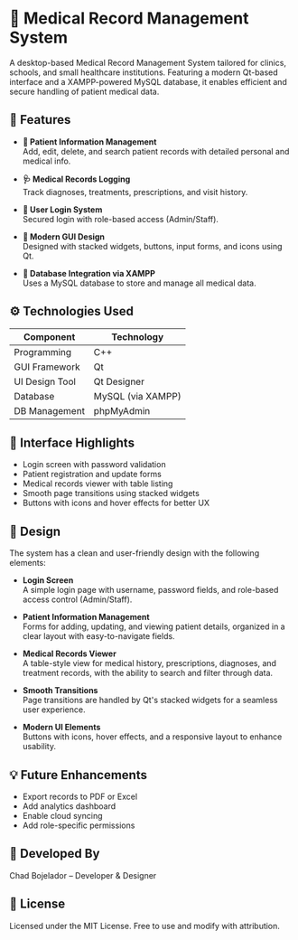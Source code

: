 # 🏥 Medical Record Management System

A desktop-based Medical Record Management System tailored for clinics, schools, and small healthcare institutions. Featuring a modern Qt-based interface and a XAMPP-powered MySQL database, it enables efficient and secure handling of patient medical data.

## 📌 Features

- **👤 Patient Information Management**  
  Add, edit, delete, and search patient records with detailed personal and medical info.

- **🩺 Medical Records Logging**  
  Track diagnoses, treatments, prescriptions, and visit history.

- **🔐 User Login System**  
  Secured login with role-based access (Admin/Staff).

- **🎨 Modern GUI Design**  
  Designed with stacked widgets, buttons, input forms, and icons using Qt.

- **💾 Database Integration via XAMPP**  
  Uses a MySQL database to store and manage all medical data.

## ⚙️ Technologies Used

| Component           | Technology        |
| ------------------- | ----------------- |
| Programming         | C++               |
| GUI Framework       | Qt                |
| UI Design Tool      | Qt Designer       |
| Database            | MySQL (via XAMPP) |
| DB Management       | phpMyAdmin        |

## 📸 Interface Highlights

- Login screen with password validation
- Patient registration and update forms
- Medical records viewer with table listing
- Smooth page transitions using stacked widgets
- Buttons with icons and hover effects for better UX

## 🎨 Design

The system has a clean and user-friendly design with the following elements:

- **Login Screen**  
  A simple login page with username, password fields, and role-based access control (Admin/Staff).

- **Patient Information Management**  
  Forms for adding, updating, and viewing patient details, organized in a clear layout with easy-to-navigate fields.

- **Medical Records Viewer**  
  A table-style view for medical history, prescriptions, diagnoses, and treatment records, with the ability to search and filter through data.

- **Smooth Transitions**  
  Page transitions are handled by Qt's stacked widgets for a seamless user experience. 

- **Modern UI Elements**  
  Buttons with icons, hover effects, and a responsive layout to enhance usability.

## 💡 Future Enhancements

- Export records to PDF or Excel
- Add analytics dashboard
- Enable cloud syncing
- Add role-specific permissions

## 👤 Developed By

Chad Bojelador – Developer & Designer

## 📄 License

Licensed under the MIT License. Free to use and modify with attribution.
